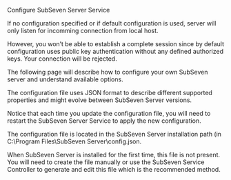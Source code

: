 Configure SubSeven Server Service

If no configuration specified or if default configuration is used, server will only listen for incomming connection from local host.

However, you won’t be able to establish a complete session since by default configuration uses public key authentication without any defined authorized keys. Your connection will be rejected.

The following page will describe how to configure your own SubSeven server and understand available options.

The configuration file uses JSON format to describe different supported properties and might evolve between SubSeven Server versions.

Notice that each time you update the configuration file, you will need to restart the SubSeven Server Service to apply the new configuration.

The configuration file is located in the SubSeven Server installation path (in C:\Program Files\SubSeven Server\config.json.

When SubSeven Server is installed for the first time, this file is not present. You will need to create the file manually or use the SubSeven Service Controller to generate and edit this file which is the recommended method.
